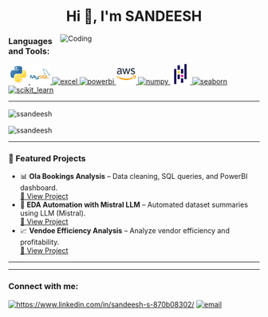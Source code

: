 <h1 align="center">Hi 👋, I'm SANDEESH</h1>

<img align="right" alt="Coding" width="400" src="https://imarticus.org/blog/wp-content/uploads/2020/05/de.gif">

<!--<p align="left"> <img src="https://komarev.com/ghpvc/?username=ssandeesh&label=Profile%20views&color=0e75b6&style=flat" alt="ssandeesh" /> </p>-->

<h3 align="left">Languages and Tools:</h3>
<p align="left">

  <!-- Python -->
  <a href="https://www.python.org" target="_blank" rel="noreferrer">
    <img src="https://raw.githubusercontent.com/devicons/devicon/master/icons/python/python-original.svg" alt="python" width="40" height="40"/>
  </a>

  <!-- MySQL -->
  <a href="https://www.mysql.com/" target="_blank" rel="noreferrer">
    <img src="https://raw.githubusercontent.com/devicons/devicon/master/icons/mysql/mysql-original-wordmark.svg" alt="mysql" width="40" height="40"/>
  </a>

  <!-- Excel -->
  <a href="https://www.microsoft.com/en-us/microsoft-365/excel" target="_blank" rel="noreferrer">
    <img src="https://img.icons8.com/color/48/000000/microsoft-excel-2019--v1.png" alt="excel" width="40" height="40"/>
  </a>

  <!-- Power BI -->
  <a href="https://powerbi.microsoft.com/" target="_blank" rel="noreferrer">
    <img src="https://upload.wikimedia.org/wikipedia/commons/c/cf/New_Power_BI_Logo.svg" alt="powerbi" width="40" height="40"/>
  </a>

  <!-- AWS -->
  <a href="https://aws.amazon.com" target="_blank" rel="noreferrer">
    <img src="https://raw.githubusercontent.com/devicons/devicon/master/icons/amazonwebservices/amazonwebservices-original-wordmark.svg" alt="aws" width="40" height="40"/>
  </a>

  <!-- NumPy -->
  <a href="https://numpy.org/" target="_blank" rel="noreferrer">
    <img src="https://upload.wikimedia.org/wikipedia/commons/1/1a/NumPy_logo.svg" alt="numpy" width="40" height="40"/>
  </a>

  <!-- Pandas -->
  <a href="https://pandas.pydata.org/" target="_blank" rel="noreferrer">
    <img src="https://raw.githubusercontent.com/devicons/devicon/master/icons/pandas/pandas-original.svg" alt="pandas" width="40" height="40"/>
  </a>

  <!-- Seaborn -->
  <a href="https://seaborn.pydata.org/" target="_blank" rel="noreferrer">
    <img src="https://seaborn.pydata.org/_images/logo-mark-lightbg.svg" alt="seaborn" width="40" height="40"/>
  </a>

  <!-- Scikit-learn -->
  <a href="https://scikit-learn.org/" target="_blank" rel="noreferrer">
    <img src="https://upload.wikimedia.org/wikipedia/commons/0/05/Scikit_learn_logo_small.svg" alt="scikit_learn" width="40" height="40"/>
  </a>

</p>

---

<p><img align="center" src="https://github-readme-stats.vercel.app/api/top-langs?username=ssandeesh&show_icons=true&locale=en&layout=compact" alt="ssandeesh" /></p>

<p><img align="center" src="https://github-readme-streak-stats.herokuapp.com/?user=ssandeesh&" alt="ssandeesh" /></p>

---

### 📂 Featured Projects  
- 📊 **Ola Bookings Analysis** – Data cleaning, SQL queries, and PowerBI dashboard.  
  [🔗 View Project](https://github.com/SSandeesh/ola-bookings-analysis-sql-excel-powerbi)  
- 🤖 **EDA Automation with Mistral LLM** – Automated dataset summaries using LLM (Mistral).  
  [🔗 View Project](https://github.com/SSandeesh/EDA-Automation-with-Mistral-LLM)  
- 📈 **Vendoe Efficiency Analysis** – Analyze vendor efficiency and profitability.  
  [🔗 View Project](https://github.com/SSandeesh/vendor-efficiency-analysis-python-sql-powerbi)  

---
---

<h3 align="left">Connect with me:</h3>
<p align="left">
<a href="https://linkedin.com/in/https://www.linkedin.com/in/sandeesh-s-870b08302/" target="blank"><img align="center" src="https://raw.githubusercontent.com/rahuldkjain/github-profile-readme-generator/master/src/images/icons/Social/linked-in-alt.svg" alt="https://www.linkedin.com/in/sandeesh-s-870b08302/" height="30" width="40" /></a>
<a href="mailto:sandeesh120@gmail.com" target="blank"><img align="center" src="https://images.icon-icons.com/1826/PNG/512/4202011emailgmaillogomailsocialsocialmedia-115677_115624.png" alt="email" height="30" width="40" />
</a>
</p>
